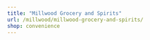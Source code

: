 ```yaml
---
title: "Millwood Grocery and Spirits"
url: /millwood/millwood-grocery-and-spirits/
shop: convenience
---
```

